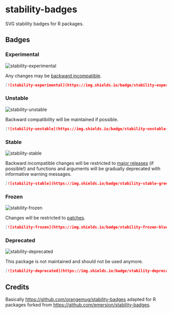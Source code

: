 # stability-badges

SVG stability badges for R packages.

## Badges

### Experimental
![stability-experimental](https://img.shields.io/badge/stability-experimental-orange.svg)

Any changes may be [backward incompatible](http://r-pkgs.had.co.nz/release.html#compatibility). 

```markdown
[![stability-experimental](https://img.shields.io/badge/stability-experimental-orange.svg)](https://github.com/joethorley/stability-badges#experimental)
```

### Unstable
![stability-unstable](https://img.shields.io/badge/stability-unstable-yellow.svg)

Backward compatibility will be maintained if possible.

```markdown
[![stability-unstable](https://img.shields.io/badge/stability-unstable-yellow.svg)](https://github.com/joethorley/stability-badges#unstable)
```

### Stable
![stability-stable](https://img.shields.io/badge/stability-stable-green.svg)

Backward incompatible changes will be restricted to [major releases](http://r-pkgs.had.co.nz/release.html#release-version) (if possible!) and functions and arguments will be gradually deprecated with informative warning messages.

```markdown
[![stability-stable](https://img.shields.io/badge/stability-stable-green.svg)](https://github.com/joethorley/stability-badges#stable)
```

### Frozen
![stability-frozen](https://img.shields.io/badge/stability-frozen-blue.svg)

Changes will be restricted to [patches](http://r-pkgs.had.co.nz/release.html#release-version).

```markdown
[![stability-frozen](https://img.shields.io/badge/stability-frozen-blue.svg)](https://github.com/joethorley/stability-badges#frozen)
```

### Deprecated
![stability-deprecated](https://img.shields.io/badge/stability-deprecated-red.svg)

This package is not maintained and should not be used anymore.

```markdown
[![stability-deprecated](https://img.shields.io/badge/stability-deprecated-red.svg)](https://github.com/joethorley/stability-badges#deprecated)
```

## Credits

Basically https://github.com/orangemug/stability-badges adapted for R packages forked from https://github.com/emersion/stability-badges.
